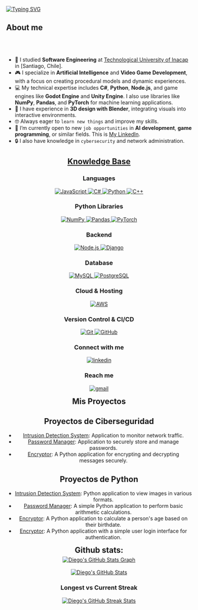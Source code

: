 [![Typing SVG](https://readme-typing-svg.herokuapp.com?color=e11605&size=35&center=true&vCenter=true&width=1000&lines=Welcome+to+my+GitHub+profile!;My+name+is+Diego+Osilia;I'm+a+Software+Engineer)](https://git.io/typing-svg)

## About me

<br><br>

- :school: I studied **Software Engineering** at [Technological University of Inacap](https://portal.inacap.cl/) in [Santiago, Chile].
- :video_game: I specialize in **Artificial Intelligence** and **Video Game Development**, with a focus on creating procedural models and dynamic experiences.
- :computer: My technical expertise includes **C#**, **Python**, **Node.js**, and game engines like **Godot Engine** and **Unity Engine**. I also use libraries like **NumPy**, **Pandas**, and **PyTorch** for machine learning applications.
- :art: I have experience in **3D design with Blender**, integrating visuals into interactive environments.
- :nerd_face: Always eager to `learn new things` and improve my skills.
- :thinking: I’m currently open to new `job opportunities` in **AI development**, **game programming**, or similar fields. This is [My LinkedIn](https://www.linkedin.com/in/diego-osilia/).
- :lock: I also have knowledge in `cybersecurity` and network administration.
<h2 align="center"><u><b>Knowledge Base</b></u></h2>

<h3 align="center">Languages</h3>
<p align="center">
  <a href="https://www.javascript.com/" target="_blank"> 
    <img src="https://img.shields.io/badge/JavaScript-F7DF1E?style=for-the-badge&logo=javascript&logoColor=black" 
      alt="JavaScript"/> 
  </a>
  <a href="https://learn.microsoft.com/en-us/dotnet/csharp/" target="_blank"> 
    <img src="https://img.shields.io/badge/C%23-239120?style=for-the-badge&logo=c-sharp&logoColor=white" 
      alt="C#"/> 
  </a>
  <a href="https://www.python.org/" target="_blank"> 
    <img src="https://img.shields.io/badge/Python-3776AB?style=for-the-badge&logo=python&logoColor=white"
      alt="Python"/> 
  </a>
  <a href="https://isocpp.org/" target="_blank"> 
    <img src="https://img.shields.io/badge/C++-00599C?style=for-the-badge&logo=c%2B%2B&logoColor=white"
      alt="C++"/> 
  </a>
  
</p>

<h3 align="center">Python Libraries</h3>
<p align="center">
  <a href="https://numpy.org/" target="_blank"> 
    <img src="https://img.shields.io/badge/NumPy-013243?style=for-the-badge&logo=numpy&logoColor=white" 
      alt="NumPy"/> 
  </a>
  <a href="https://pandas.pydata.org/" target="_blank"> 
    <img src="https://img.shields.io/badge/Pandas-150458?style=for-the-badge&logo=pandas&logoColor=white" 
      alt="Pandas"/> 
  </a>
  <a href="https://pytorch.org/" target="_blank"> 
    <img src="https://img.shields.io/badge/PyTorch-EE4C2C?style=for-the-badge&logo=pytorch&logoColor=white" 
      alt="PyTorch"/> 
  </a>
</p>
  
  

</p>

<h3 align="center">Backend</h3>
<p align="center">
  <a href="https://nodejs.org/" target="_blank"> 
    <img src="https://img.shields.io/badge/Node.js-339933?style=for-the-badge&logo=nodedotjs&logoColor=white"
      alt="Node.js"/> 
  </a>
  
  <a href="https://www.djangoproject.com/" target="_blank"> 
    <img src="https://img.shields.io/badge/Django-092E20?style=for-the-badge&logo=django&logoColor=white"
      alt="Django"/> 
  </a>
</p>

<h3 align="center">Database</h3>
<p align="center">
  <a href="https://www.mysql.com/" target="_blank"> 
    <img src="https://img.shields.io/badge/MySQL-005C84?style=for-the-badge&logo=mysql&logoColor=white"
      alt="MySQL"/> 
  </a>
  <a href="https://www.postgresql.org/" target="_blank"> 
    <img src="https://img.shields.io/badge/PostgreSQL-4169E1?style=for-the-badge&logo=postgresql&logoColor=white"
      alt="PostgreSQL"/> 
  </a>
  
</p>

<h3 align="center">Cloud & Hosting</h3>
<p align="center">
  <a href="https://aws.amazon.com/" target="_blank">
    <img src="https://img.shields.io/badge/Amazon_AWS-232F3E?style=for-the-badge&logo=amazon-aws&logoColor=white" alt="AWS"/> 
  </a>
</p>

<h3 align="center">Version Control & CI/CD</h3>
<p align="center">
  <a href="https://git-scm.com/" target="_blank">
    <img src="https://img.shields.io/badge/git-F05032.svg?style=for-the-badge&logo=git&logoColor=white"
      alt="Git"/>
  </a>
  <a href="https://github.com/" target="_blank">
    <img src="https://img.shields.io/badge/github-181717.svg?style=for-the-badge&logo=github&logoColor=white" alt="GitHub" />
  </a>
  
</p>
<h3 align="center">Connect with me</h3>
<div style="margin-top:10px" align="center">
  <div>
    <a href="https://www.linkedin.com/in/diego-osilia/" target="_blank">
      <img src="https://img.shields.io/badge/Linked%20In-0A66C2.svg?style=for-the-badge&logo=linkedin&logoColor=white" alt="linkedin"/>
    </a>
  </div>
</div>

<h3 align="center">Reach me</h3>
<p align="center">
  <a href="mailto:diegoalejandrosilia@gmail.com?subject=Feedback%20From%20Github&body=Hello," target="_blank">
    <img src="https://img.shields.io/badge/Gmail-D14836.svg?style=for-the-badge&logo=gmail&logoColor=white" alt="gmail"/>
  </a>
</p>

<div align="center">
<h2 align="center" style="margin: 5px 10px;">Mis Proyectos</h2> 

## Proyectos de Ciberseguridad
- [Intrusion Detection System](https://github.com/Diego-Osilia/intrusion-detection-system.git): Application to monitor network traffic.
- [Password Manager](https://github.com/Diego-Osilia/Password_Manager.git): Application to securely store and manage passwords.
- [Encryptor](https://github.com/Diego-Osilia/Encryptor.git): A Python application for encrypting and decrypting messages securely.

## Proyectos de Python
- [Intrusion Detection System](https://github.com/Diego-Osilia/Image_Viewer.py.git): Python application to view images in various formats.
- [Password Manager](https://github.com/Diego-Osilia/Calculator.py.git): A simple Python application to perform basic arithmetic calculations.
- [Encryptor](https://github.com/Diego-Osilia/Age_Calculator.py.git): A Python application to calculate a person's age based on their birthdate.
- [Encryptor](https://github.com/Diego-Osilia/Login_Form.py.git): A Python application with a simple user login interface for authentication.

<!-- 
## Otros Proyectos
- [Proyecto 3](https://github.com/tu-usuario/proyecto-3): Generador de gráficos interactivos en JavaScript.
- [Proyecto 4](https://github.com/tu-usuario/proyecto-4): Sistema de autenticación con Firebase y React.
-->

</div>


<div align="center">
<h2 align="center" style="margin: 5px 10px;">Github stats:</h2> 

<a href="https://github.com/Diego-Osilia">
  <img align="center" src="https://github-profile-summary-cards.vercel.app/api/cards/profile-details?username=Diego-Osilia&theme=gruvbox&hide_border=true" alt="Diego's GitHub Stats Graph"/>
</a>
<br><br>
<a href="https://github.com/Diego-Osilia">
  <img align="center" src="https://github-readme-stats.vercel.app/api?username=Diego-Osilia&count_private=true&show_icons=true&theme=gruvbox&hide_border=true&custom_title=Diego%27s%20Github%20Stats" alt="Diego's GitHub Stats" />
</a>
<h3>Longest vs Current Streak </h3>
<a href="https://github.com/Diego-Osilia">
  <img align="center" src="https://github-readme-streak-stats.herokuapp.com/?user=Diego-Osilia&theme=gruvbox" alt="Diego's GitHub Streak Stats"/>
</a>
<br><br>

</div>



